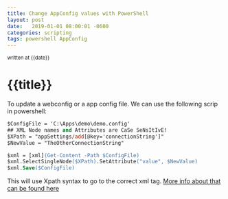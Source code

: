 ```yaml
---
title: Change AppConfig values with PowerShell
layout: post
date:   2019-01-01 08:00:01 -0600
categories: scripting
tags: powershell AppConfig
---
```

<sup>written at {{date}} </sup>

# {{title}}  

To update a webconfig or a app config file.
We can use the following scrip in powershell:

```ps
$ConfigFile = 'C:\Apps\demo\demo.config'
## XML Node names and Attributes are CaSe SeNsItIvE!
$XPath = "appSettings/add[@key='connectionString']"
$NewValue = "TheOtherConnectionString"

$xml = [xml](Get-Content -Path $ConfigFile)
$xml.SelectSingleNode($XPath).SetAttribute("value", $NewValue)
$xml.Save($ConfigFile)
```

This will use Xpath syntax to go to the correct xml tag. [More info about that can be found here](https://www.w3schools.com/xml/xml_xpath.asp)